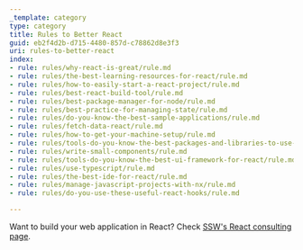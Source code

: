 ```yaml
---
_template: category
type: category
title: Rules to Better React
guid: eb2f4d2b-d715-4480-857d-c78862d8e3f3
uri: rules-to-better-react
index:
- rule: rules/why-react-is-great/rule.md
- rule: rules/the-best-learning-resources-for-react/rule.md
- rule: rules/how-to-easily-start-a-react-project/rule.md
- rule: rules/best-react-build-tool/rule.md
- rule: rules/best-package-manager-for-node/rule.md
- rule: rules/best-practice-for-managing-state/rule.md
- rule: rules/do-you-know-the-best-sample-applications/rule.md
- rule: rules/fetch-data-react/rule.md
- rule: rules/how-to-get-your-machine-setup/rule.md
- rule: rules/tools-do-you-know-the-best-packages-and-libraries-to-use-with-react/rule.md
- rule: rules/write-small-components/rule.md
- rule: rules/tools-do-you-know-the-best-ui-framework-for-react/rule.md
- rule: rules/use-typescript/rule.md
- rule: rules/the-best-ide-for-react/rule.md
- rule: rules/manage-javascript-projects-with-nx/rule.md
- rule: rules/do-you-use-these-useful-react-hooks/rule.md

---
```


Want to build your web application in React? Check [SSW's React consulting page](https://ssw.com.au/consulting/react).

